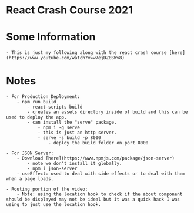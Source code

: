 # React Crash Course 2021

# Some Information

    - This is just my following along with the react crash course [here](https://www.youtube.com/watch?v=w7ejDZ8SWv8)

# Notes

    - For Production Deployment:
        - npm run build
            - react-scripts build
            - creates an assets directory inside of build and this can be used to deploy the app.
            - can install the "serve" package.
                - npm i -g serve
                - this is just an http server.
                - serve -s build -p 8000
                    - deploy the build folder on port 8000

    - For JSON Server:
        - Download [here](https://www.npmjs.com/package/json-server)
            - note we don't install it globally.
            - npm i json-server
        - useEffect: used to deal with side effects or to deal with them when a page loads.

    - Routing portion of the video:
        - Note: using the location hook to check if the about component should be displayed may not be ideal but it was a quick hack I was using to just use the location hook.